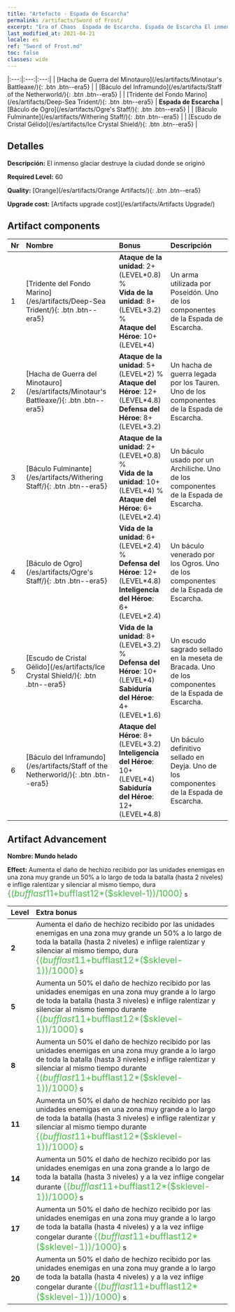 ```yaml
---
title: "Artefacto - Espada de Escarcha"
permalink: /artifacts/Sword of Frost/
excerpt: "Era of Chaos  Espada de Escarcha. Espada de Escarcha El inmenso glaciar destruye la ciudad donde se originó"
last_modified_at: 2021-04-21
locale: es
ref: "Sword of Frost.md"
toc: false
classes: wide
---
```


  |:---:|:---:|:---:| 
  | [Hacha de Guerra del Minotauro](/es/artifacts/Minotaur's Battleaxe/){: .btn .btn--era5} |   | [Báculo del Inframundo](/es/artifacts/Staff of the Netherworld/){: .btn .btn--era5} | 
  | [Tridente del Fondo Marino](/es/artifacts/Deep-Sea Trident/){: .btn .btn--era5} | **Espada de Escarcha** | [Báculo de Ogro](/es/artifacts/Ogre's Staff/){: .btn .btn--era5} | 
  | [Báculo Fulminante](/es/artifacts/Withering Staff/){: .btn .btn--era5} |   | [Escudo de Cristal Gélido](/es/artifacts/Ice Crystal Shield/){: .btn .btn--era5} | 


## Detalles

 **Descripción:** El inmenso glaciar destruye la ciudad donde se originó

 **Required Level:** 60

 **Quality:** [Orange](/es/artifacts/Orange Artifacts/){: .btn .btn--era5}

 **Upgrade cost:** [Artifacts upgrade cost](/es/artifacts/Artifacts Upgrade/)



## Artifact components

  | Nr |    Nombre    |   Bonus | Descripción | 
  |:---|:-----------|:--------|:------------| 
  | 1 | [Tridente del Fondo Marino](/es/artifacts/Deep-Sea Trident/){: .btn .btn--era5} | **Ataque de la unidad**: 2+(LEVEL\*0.8) %<br/>**Vida de la unidad**: 8+(LEVEL\*3.2) %<br/>**Ataque del Héroe**: 10+(LEVEL\*4) | Un arma utilizada por Poseidón. Uno de los componentes de la Espada de Escarcha. | 
  | 2 | [Hacha de Guerra del Minotauro](/es/artifacts/Minotaur's Battleaxe/){: .btn .btn--era5} | **Ataque de la unidad**: 5+(LEVEL\*2) %<br/>**Ataque del Héroe**: 12+(LEVEL\*4.8)<br/>**Defensa del Héroe**: 8+(LEVEL\*3.2) | Un hacha de guerra legada por los Tauren. Uno de los componentes de la Espada de Escarcha. | 
  | 3 | [Báculo Fulminante](/es/artifacts/Withering Staff/){: .btn .btn--era5} | **Ataque de la unidad**: 2+(LEVEL\*0.8) %<br/>**Vida de la unidad**: 10+(LEVEL\*4) %<br/>**Ataque del Héroe**: 6+(LEVEL\*2.4) | Un báculo usado por un Archiliche. Uno de los componentes de la Espada de Escarcha. | 
  | 4 | [Báculo de Ogro](/es/artifacts/Ogre's Staff/){: .btn .btn--era5} | **Vida de la unidad**: 6+(LEVEL\*2.4) %<br/>**Defensa del Héroe**: 12+(LEVEL\*4.8)<br/>**Inteligencia del Héroe**: 6+(LEVEL\*2.4) | Un báculo venerado por los Ogros. Uno de los componentes de la Espada de Escarcha. | 
  | 5 | [Escudo de Cristal Gélido](/es/artifacts/Ice Crystal Shield/){: .btn .btn--era5} | **Vida de la unidad**: 8+(LEVEL\*3.2) %<br/>**Defensa del Héroe**: 10+(LEVEL\*4)<br/>**Sabiduría del Héroe**: 4+(LEVEL\*1.6) | Un escudo sagrado sellado en la meseta de Bracada. Uno de los componentes de la Espada de Escarcha. | 
  | 6 | [Báculo del Inframundo](/es/artifacts/Staff of the Netherworld/){: .btn .btn--era5} | **Ataque del Héroe**: 8+(LEVEL\*3.2)<br/>**Inteligencia del Héroe**: 10+(LEVEL\*4)<br/>**Sabiduría del Héroe**: 12+(LEVEL\*4.8) | Un báculo definitivo sellado en Deyja. Uno de los componentes de la Espada de Escarcha. | 


## Artifact Advancement

 **Nombre: Mundo helado**

 **Effect:** Aumenta el daño de hechizo recibido por las unidades enemigas en una zona muy grande un 50% a lo largo de toda la batalla (hasta 2 niveles) e inflige ralentizar y silenciar al mismo tiempo, dura <span style="color: #48b946;font-size:20px">{($bufflast11+$bufflast12*($sklevel-1))/1000}</span> s

  |  Level  |    Extra bonus  | 
  |:--------|:----------------| 
  | **2** | Aumenta el daño de hechizo recibido por las unidades enemigas en una zona muy grande un 50% a lo largo de toda la batalla (hasta 2 niveles) e inflige ralentizar y silenciar al mismo tiempo, dura <span style="color: #48b946;font-size:20px">{($bufflast11+$bufflast12*($sklevel-1))/1000}</span> s | 
  | **5** | Aumenta un 50% el daño de hechizo recibido por las unidades enemigas en una zona muy grande a lo largo de toda la batalla (hasta 3 niveles) e inflige ralentizar y silenciar al mismo tiempo durante <span style="color: #48b946;font-size:20px">{($bufflast11+$bufflast12*($sklevel-1))/1000}</span> s | 
  | **8** | Aumenta un 50% el daño de hechizo recibido por las unidades enemigas en una zona muy grande a lo largo de toda la batalla (hasta 3 niveles) e inflige ralentizar y silenciar al mismo tiempo durante <span style="color: #48b946;font-size:20px">{($bufflast11+$bufflast12*($sklevel-1))/1000}</span> s | 
  | **11** | Aumenta un 50% el daño de hechizo recibido por las unidades enemigas en una zona muy grande a lo largo de toda la batalla (hasta 3 niveles) e inflige ralentizar y silenciar al mismo tiempo durante <span style="color: #48b946;font-size:20px">{($bufflast11+$bufflast12*($sklevel-1))/1000}</span> s | 
  | **14** | Aumenta un 50% el daño de hechizo recibido por las unidades enemigas en una zona grande a lo largo de toda la batalla (hasta 3 niveles) y a la vez inflige congelar durante <span style="color: #48b946;font-size:20px">{($bufflast11+$bufflast12*($sklevel-1))/1000}</span> s | 
  | **17** | Aumenta un 50% el daño de hechizo recibido por las unidades enemigas en una zona muy grande a lo largo de toda la batalla (hasta 4 niveles) y a la vez inflige congelar durante <span style="color: #48b946;font-size:20px">{($bufflast11+$bufflast12*($sklevel-1))/1000}</span> s | 
  | **20** | Aumenta un 50% el daño de hechizo recibido por las unidades enemigas en una zona muy grande a lo largo de toda la batalla (hasta 4 niveles) y a la vez inflige congelar durante <span style="color: #48b946;font-size:20px">{($bufflast11+$bufflast12*($sklevel-1))/1000}</span> s | 
